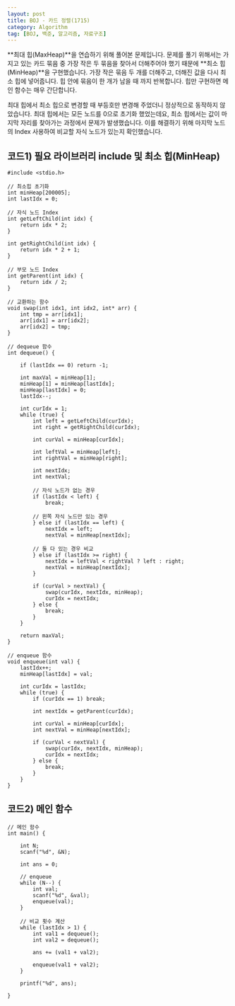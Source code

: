 ```yaml
---
layout: post
title: BOJ - 카드 정렬(1715)
category: Algorithm
tag: [BOJ, 백준, 알고리즘, 자료구조]
---
```


**최대 힙(MaxHeap)**을 연습하기 위해 풀어본 문제입니다. 문제를 풀기 위해서는 가지고 있는 카드 묶음 중 가장 작은 두 묶음을 찾아서 더해주어야 했기 때문에 **최소 힙(MinHeap)**을 구현했습니다. 가장 작은 묶음 두 개를 더해주고, 더해진 값을 다시 최소 힙에 넣어줍니다. 힙 안에 묶음이 한 개가 남을 때 까지 반복합니다. 힙만 구현하면 메인 함수는 매우 간단합니다.

<div class="message">
최대 힙에서 최소 힙으로 변경할 때 부등호만 변경해 주었더니 정상적으로 동작하지 않았습니다. 최대 힙에서는 모든 노드를 0으로 초기화 했었는데요, 최소 힙에서는 값이 마지막 자리를 찾아가는 과정에서 문제가 발생했습니다. 이를 해결하기 위해 마지막 노드의 Index 사용하여 비교할 자식 노드가 있는지 확인했습니다.
</div>




## 코드1) 필요 라이브러리 include 및 최소 힙(MinHeap) 
```
#include <stdio.h>

// 최소힙 초기화
int minHeap[200005];
int lastIdx = 0;

// 자식 노드 Index 
int getLeftChild(int idx) {
	return idx * 2;
}

int getRightChild(int idx) {
	return idx * 2 + 1;
}

// 부모 노드 Index 
int getParent(int idx) {
	return idx / 2;
}

// 교환하는 함수
void swap(int idx1, int idx2, int* arr) {
	int tmp = arr[idx1];
	arr[idx1] = arr[idx2];
	arr[idx2] = tmp;
}

// dequeue 함수
int dequeue() {

	if (lastIdx == 0) return -1;

	int maxVal = minHeap[1];
	minHeap[1] = minHeap[lastIdx];
	minHeap[lastIdx] = 0;
	lastIdx--;

	int curIdx = 1;
	while (true) {
		int left = getLeftChild(curIdx);
		int right = getRightChild(curIdx);

		int curVal = minHeap[curIdx];

		int leftVal = minHeap[left];
		int rightVal = minHeap[right];

		int nextIdx;
		int nextVal;

		// 자식 노드가 없는 경우
		if (lastIdx < left) {
			break;

		// 왼쪽 자식 노드만 있는 경우 
		} else if (lastIdx == left) {
			nextIdx = left;
			nextVal = minHeap[nextIdx];

		// 둘 다 있는 경우 비교
		} else if (lastIdx >= right) {
			nextIdx = leftVal < rightVal ? left : right;
			nextVal = minHeap[nextIdx];
		}

		if (curVal > nextVal) {
			swap(curIdx, nextIdx, minHeap);
			curIdx = nextIdx;
		} else {
			break;
		}
	}

	return maxVal;
}

// enqueue 함수
void enqueue(int val) {
	lastIdx++;
	minHeap[lastIdx] = val;

	int curIdx = lastIdx;
	while (true) {
		if (curIdx == 1) break;

		int nextIdx = getParent(curIdx);

		int curVal = minHeap[curIdx];
		int nextVal = minHeap[nextIdx];

		if (curVal < nextVal) {
			swap(curIdx, nextIdx, minHeap);
			curIdx = nextIdx;
		} else {
			break;
		}
	}
}
```



## 코드2) 메인 함수
```
// 메인 함수
int main() {

	int N;
	scanf("%d", &N);

	int ans = 0;

	// enqueue
	while (N--) {
		int val;
		scanf("%d", &val);
		enqueue(val);
	}

	// 비교 횟수 계산
	while (lastIdx > 1) {
		int val1 = dequeue();
		int val2 = dequeue();
		
		ans += (val1 + val2);

		enqueue(val1 + val2);
	}

	printf("%d", ans);

}
```

